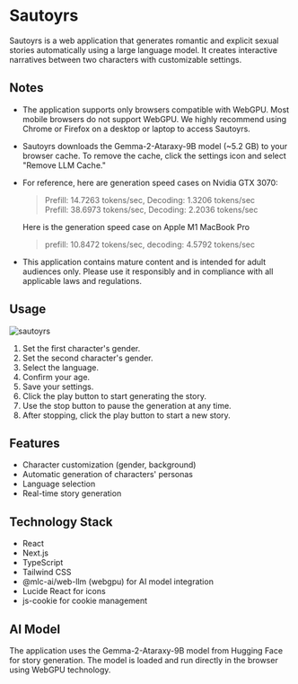 # Sautoyrs

Sautoyrs is a web application that generates romantic and explicit sexual stories automatically using a large language model. It creates interactive narratives between two characters with customizable settings.

## Notes

- The application supports only browsers compatible with WebGPU. Most mobile browsers do not support WebGPU. We highly recommend using Chrome or Firefox on a desktop or laptop to access Sautoyrs.  
- Sautoyrs downloads the Gemma-2-Ataraxy-9B model (~5.2 GB) to your browser cache. To remove the cache, click the settings icon and select "Remove LLM Cache."  
- For reference, here are generation speed cases on Nvidia GTX 3070:  
  > Prefill: 14.7263 tokens/sec, Decoding: 1.3206 tokens/sec  
  > Prefill: 38.6973 tokens/sec, Decoding: 2.2036 tokens/sec  

  Here is the generation speed case on Apple M1 MacBook Pro
  >  prefill: 10.8472 tokens/sec, decoding: 4.5792 tokens/sec

- This application contains mature content and is intended for adult audiences only. Please use it responsibly and in compliance with all applicable laws and regulations.  

## Usage

![sautoyrs](https://github.com/user-attachments/assets/981613d3-aedb-4abb-b32f-34e429d94ee6)

1. Set the first character's gender.  
2. Set the second character's gender.  
3. Select the language.  
4. Confirm your age.  
5. Save your settings.  
6. Click the play button to start generating the story.  
7. Use the stop button to pause the generation at any time.  
8. After stopping, click the play button to start a new story.  

## Features

- Character customization (gender, background)  
- Automatic generation of characters' personas  
- Language selection  
- Real-time story generation 

## Technology Stack

- React
- Next.js
- TypeScript
- Tailwind CSS
- @mlc-ai/web-llm (webgpu) for AI model integration
- Lucide React for icons
- js-cookie for cookie management

## AI Model

The application uses the Gemma-2-Ataraxy-9B model from Hugging Face for story generation. The model is loaded and run directly in the browser using WebGPU technology.
